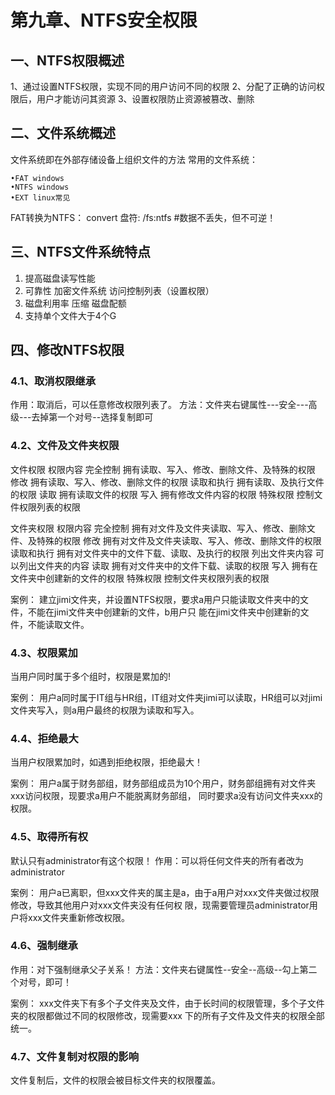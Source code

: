 # 第九章、NTFS安全权限

## 一、NTFS权限概述

1、通过设置NTFS权限，实现不同的用户访问不同的权限
2、分配了正确的访问权限后，用户才能访问其资源
3、设置权限防止资源被篡改、删除

## 二、文件系统概述

文件系统即在外部存储设备上组织文件的方法
常用的文件系统：
```
•FAT windows 
•NTFS windows 
•EXT linux常见
```
FAT转换为NTFS： convert 盘符: /fs:ntfs 
#数据不丢失，但不可逆！

## 三、NTFS文件系统特点

1. 提高磁盘读写性能
2. 可靠性
  加密文件系统
  访问控制列表（设置权限）
3. 磁盘利用率
  压缩
  磁盘配额
4. 支持单个文件大于4个G

## 四、修改NTFS权限

### 4.1、取消权限继承
 
作用：取消后，可以任意修改权限列表了。
方法：文件夹右键属性---安全---高级---去掉第一个对号--选择复制即可

### 4.2、文件及文件夹权限
文件权限   权限内容
完全控制   拥有读取、写入、修改、删除文件、及特殊的权限
修改       拥有读取、写入、修改、删除文件的权限
读取和执行 拥有读取、及执行文件的权限
读取       拥有读取文件的权限
写入       拥有修改文件内容的权限
特殊权限   控制文件权限列表的权限

文件夹权限 权限内容
完全控制   拥有对文件及文件夹读取、写入、修改、删除文件、及特殊的权限
修改       拥有对文件及文件夹读取、写入、修改、删除文件的权限
读取和执行 拥有对文件夹中的文件下载、读取、及执行的权限
列出文件夹内容 可以列出文件夹的内容
读取      拥有对文件夹中的文件下载、读取的权限
写入      拥有在文件夹中创建新的文件的权限
特殊权限  控制文件夹权限列表的权限

案例： 建立jimi文件夹，并设置NTFS权限，要求a用户只能读取文件夹中的文件，不能在jimi文件夹中创建新的文件，b用户只 能在jimi文件夹中创建新的文件，不能读取文件。 
### 4.3、权限累加

当用户同时属于多个组时，权限是累加的!

案例： 用户a同时属于IT组与HR组，IT组对文件夹jimi可以读取，HR组可以对jimi文件夹写入，则a用户最终的权限为读取和写入。
### 4.4、拒绝最大

当用户权限累加时，如遇到拒绝权限，拒绝最大！

案例： 用户a属于财务部组，财务部组成员为10个用户，财务部组拥有对文件夹xxx访问权限，现要求a用户不能脱离财务部组， 同时要求a没有访问文件夹xxx的权限。

### 4.5、取得所有权
 
默认只有administrator有这个权限！
作用：可以将任何文件夹的所有者改为administrator

案例： 用户a已离职，但xxx文件夹的属主是a，由于a用户对xxx文件夹做过权限修改，导致其他用户对xxx文件夹没有任何权 限，现需要管理员administrator用户将xxx文件夹重新修改权限。

### 4.6、强制继承

作用：对下强制继承父子关系！
方法：文件夹右键属性--安全--高级--勾上第二个对号，即可！

案例： xxx文件夹下有多个子文件夹及文件，由于长时间的权限管理，多个子文件夹的权限都做过不同的权限修改，现需要xxx 下的所有子文件及文件夹的权限全部统一。

### 4.7、文件复制对权限的影响

文件复制后，文件的权限会被目标文件夹的权限覆盖。

